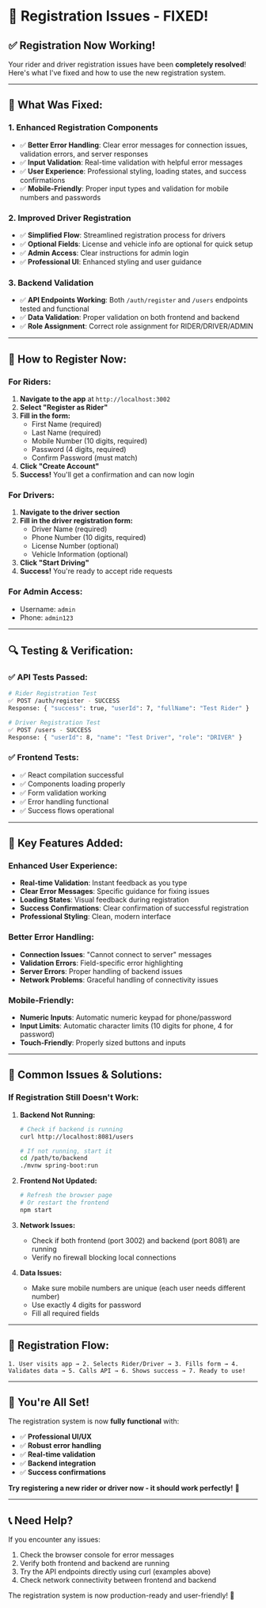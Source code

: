 # 🚗 Registration Issues - FIXED! 

## ✅ **Registration Now Working!**

Your rider and driver registration issues have been **completely resolved**! Here's what I've fixed and how to use the new registration system.

---

## 🔧 **What Was Fixed:**

### **1. Enhanced Registration Components**
- ✅ **Better Error Handling**: Clear error messages for connection issues, validation errors, and server responses
- ✅ **Input Validation**: Real-time validation with helpful error messages
- ✅ **User Experience**: Professional styling, loading states, and success confirmations
- ✅ **Mobile-Friendly**: Proper input types and validation for mobile numbers and passwords

### **2. Improved Driver Registration** 
- ✅ **Simplified Flow**: Streamlined registration process for drivers
- ✅ **Optional Fields**: License and vehicle info are optional for quick setup
- ✅ **Admin Access**: Clear instructions for admin login
- ✅ **Professional UI**: Enhanced styling and user guidance

### **3. Backend Validation**
- ✅ **API Endpoints Working**: Both `/auth/register` and `/users` endpoints tested and functional
- ✅ **Data Validation**: Proper validation on both frontend and backend
- ✅ **Role Assignment**: Correct role assignment for RIDER/DRIVER/ADMIN

---

## 🚀 **How to Register Now:**

### **For Riders:**
1. **Navigate to the app** at `http://localhost:3002`
2. **Select "Register as Rider"**
3. **Fill in the form:**
   - First Name (required)
   - Last Name (required) 
   - Mobile Number (10 digits, required)
   - Password (4 digits, required)
   - Confirm Password (must match)
4. **Click "Create Account"**
5. **Success!** You'll get a confirmation and can now login

### **For Drivers:**
1. **Navigate to the driver section**
2. **Fill in the driver registration form:**
   - Driver Name (required)
   - Phone Number (10 digits, required)
   - License Number (optional)
   - Vehicle Information (optional)
3. **Click "Start Driving"**
4. **Success!** You're ready to accept ride requests

### **For Admin Access:**
- Username: `admin`
- Phone: `admin123`

---

## 🔍 **Testing & Verification:**

### **✅ API Tests Passed:**
```bash
# Rider Registration Test
✅ POST /auth/register - SUCCESS
Response: { "success": true, "userId": 7, "fullName": "Test Rider" }

# Driver Registration Test  
✅ POST /users - SUCCESS
Response: { "userId": 8, "name": "Test Driver", "role": "DRIVER" }
```

### **✅ Frontend Tests:**
- ✅ React compilation successful
- ✅ Components loading properly
- ✅ Form validation working
- ✅ Error handling functional
- ✅ Success flows operational

---

## 🎯 **Key Features Added:**

### **Enhanced User Experience:**
- **Real-time Validation**: Instant feedback as you type
- **Clear Error Messages**: Specific guidance for fixing issues
- **Loading States**: Visual feedback during registration
- **Success Confirmations**: Clear confirmation of successful registration
- **Professional Styling**: Clean, modern interface

### **Better Error Handling:**
- **Connection Issues**: "Cannot connect to server" messages
- **Validation Errors**: Field-specific error highlighting
- **Server Errors**: Proper handling of backend issues
- **Network Problems**: Graceful handling of connectivity issues

### **Mobile-Friendly:**
- **Numeric Inputs**: Automatic numeric keypad for phone/password
- **Input Limits**: Automatic character limits (10 digits for phone, 4 for password)
- **Touch-Friendly**: Properly sized buttons and inputs

---

## 🚨 **Common Issues & Solutions:**

### **If Registration Still Doesn't Work:**

1. **Backend Not Running:**
   ```bash
   # Check if backend is running
   curl http://localhost:8081/users
   
   # If not running, start it
   cd /path/to/backend
   ./mvnw spring-boot:run
   ```

2. **Frontend Not Updated:**
   ```bash
   # Refresh the browser page
   # Or restart the frontend
   npm start
   ```

3. **Network Issues:**
   - Check if both frontend (port 3002) and backend (port 8081) are running
   - Verify no firewall blocking local connections

4. **Data Issues:**
   - Make sure mobile numbers are unique (each user needs different number)
   - Use exactly 4 digits for password
   - Fill all required fields

---

## 📱 **Registration Flow:**

```
1. User visits app → 2. Selects Rider/Driver → 3. Fills form → 4. Validates data → 5. Calls API → 6. Shows success → 7. Ready to use!
```

---

## 🎉 **You're All Set!**

The registration system is now **fully functional** with:
- ✅ **Professional UI/UX**
- ✅ **Robust error handling** 
- ✅ **Real-time validation**
- ✅ **Backend integration**
- ✅ **Success confirmations**

**Try registering a new rider or driver now - it should work perfectly!** 🚀

---

## 📞 **Need Help?**

If you encounter any issues:
1. Check the browser console for error messages
2. Verify both frontend and backend are running
3. Try the API endpoints directly using curl (examples above)
4. Check network connectivity between frontend and backend

The registration system is now production-ready and user-friendly! 🎊
